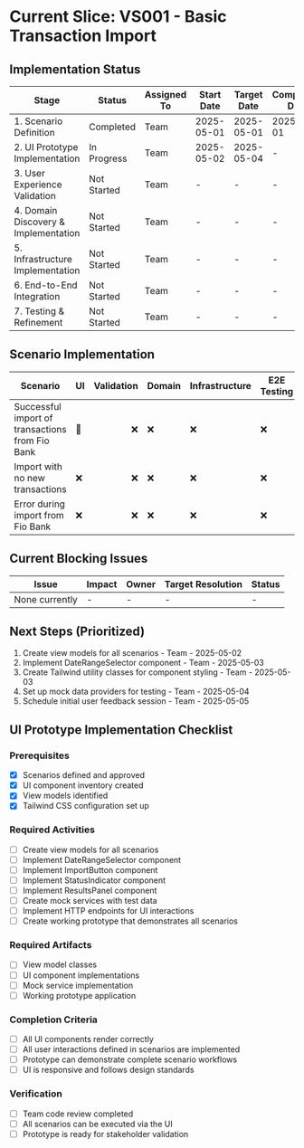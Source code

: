 # Current Slice: VS001 - Basic Transaction Import

## Implementation Status

| Stage | Status | Assigned To | Start Date | Target Date | Completion Date |
|-------|--------|-------------|------------|-------------|----------------|
| 1. Scenario Definition | Completed | Team | 2025-05-01 | 2025-05-01 | 2025-05-01 |
| 2. UI Prototype Implementation | In Progress | Team | 2025-05-02 | 2025-05-04 | - |
| 3. User Experience Validation | Not Started | Team | - | - | - |
| 4. Domain Discovery & Implementation | Not Started | Team | - | - | - |
| 5. Infrastructure Implementation | Not Started | Team | - | - | - |
| 6. End-to-End Integration | Not Started | Team | - | - | - |
| 7. Testing & Refinement | Not Started | Team | - | - | - |

## Scenario Implementation

| Scenario | UI | Validation | Domain | Infrastructure | E2E Testing | Status |
|----------|----|-----------:|--------|---------------|-------------|--------|
| Successful import of transactions from Fio Bank | 🔄 | ❌ | ❌ | ❌ | ❌ | In Progress |
| Import with no new transactions | ❌ | ❌ | ❌ | ❌ | ❌ | Not Started |
| Error during import from Fio Bank | ❌ | ❌ | ❌ | ❌ | ❌ | Not Started |

## Current Blocking Issues

| Issue | Impact | Owner | Target Resolution | Status |
|-------|--------|-------|------------------|--------|
| None currently | - | - | - | - |

## Next Steps (Prioritized)

1. Create view models for all scenarios - Team - 2025-05-02
2. Implement DateRangeSelector component - Team - 2025-05-03
3. Create Tailwind utility classes for component styling - Team - 2025-05-03
4. Set up mock data providers for testing - Team - 2025-05-04
5. Schedule initial user feedback session - Team - 2025-05-05

## UI Prototype Implementation Checklist

### Prerequisites
- [x] Scenarios defined and approved
- [x] UI component inventory created
- [x] View models identified
- [x] Tailwind CSS configuration set up

### Required Activities
- [ ] Create view models for all scenarios
- [ ] Implement DateRangeSelector component
- [ ] Implement ImportButton component
- [ ] Implement StatusIndicator component
- [ ] Implement ResultsPanel component
- [ ] Create mock services with test data
- [ ] Implement HTTP endpoints for UI interactions
- [ ] Create working prototype that demonstrates all scenarios

### Required Artifacts
- [ ] View model classes
- [ ] UI component implementations
- [ ] Mock service implementation
- [ ] Working prototype application

### Completion Criteria
- [ ] All UI components render correctly
- [ ] All user interactions defined in scenarios are implemented
- [ ] Prototype can demonstrate complete scenario workflows
- [ ] UI is responsive and follows design standards

### Verification
- [ ] Team code review completed
- [ ] All scenarios can be executed via the UI
- [ ] Prototype is ready for stakeholder validation
